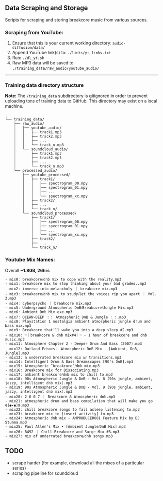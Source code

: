 ## Data Scraping and Storage

Scripts for scraping and storing breakcore music from various sources.

### Scraping from YouTube:

1. Ensure that this is your current working directory: `audio-diffusion/data/`
2. Append YouTube link(s) to: `./links/yt_links.txt`
3. Run: `./dl_yt.sh`
4. Raw MP3 data will be saved to `./training_data/raw_audio/youtube_audio/`

---

### Training data directory structure
**Note:** The `/training_data` subdirectory is gitignored in order to prevent uploading tons of training data to GitHub. This directory may exist on a local machine.

```
.
└── training_data/
    ├── raw_audio/
    │   ├── youtube_audio/
    │   │   ├── track1.mp3
    │   │   ├── track2.mp3
    │   │   ├── ...
    │   │   └── track_n.mp3
    │   └── soundcloud_audio/
    │       ├── track1.mp3
    │       ├── track2.mp3
    │       ├── ...
    │       └── track_n.mp3
    └── processed_audio/
        ├── youtube_processed/
        │   ├── track1/
        │   │   ├── spectrogram_00.npy
        │   │   ├── spectrogram_01.npy
        │   │   ├── ...
        │   │   └── spectrogram_xx.npy
        │   ├── track2/
        │   ├── ...
        │   └── track_n/
        └── soundcloud_processed/
            ├── track1/
            │   ├── spectrogram_00.npy
            │   ├── spectrogram_01.npy
            │   ├── ...
            │   └── spectrogram_xx.npy
            ├── track2/  
            ├── ...
            └── track_n/
```
### Youtube Mix Names:

Overall **~1.8GB, 26hrs**

```
- mix0: breakcore⧸dnb mix to cope with the reality.mp3
- mix1: breakcore mix to stop thinking about your bad grades..mp3
- mix2: immerse into melancholy ｜ breakcore mix.mp3
- mix3: breakcore⧸dnb mix to study⧸let the voices rip you apart ｜ Vol. 2.mp3
- mix4: cyberpsycho ｜ breakcore mix.mp3
- mix5: Underground Atmospheric DnB⧸Breakcore⧸Jungle Mix.mp3
- mix6: Ambient Dnb Mix.exe.mp3
- mix7: OCEAN-DEEP ：： Atmospheric DnB & Jungle ：：.mp3
- mix8: Playstation 1 nostalgia ambient atmospheric jungle drum and bass mix.mp3
- mix9: Breakcore that'll wake you into a deep sleep #2.mp3
- mix10: ♡｜breakcore & dnb mix#4｜♡ - 1 hour of breakcore and dnb music.mp3
- mix11: Atmosphere Chapter 2 - Deeper Drum And Bass (2007).mp3
- mix12: Outland Echoes： Atmospheric DnB Mix - [Ambient, DnB, Jungle].mp3
- mix13: a underrated breakcore mix w⧸ transitions.mp3
- mix14: Intelligent Drum & Bass Dreamscapes [90's DnB].mp3
- mix15: Atmospheric ”breakcore”⧸dnb mix.mp3
- mix16: Breakcore mix for Dissociating.mp3
- mix17: ambient breakcore⧸dnb mix to chill to.mp3
- mix18: 90s Atmospheric Jungle & DnB - Vol. 8 (90s jungle, ambient, jazzy, intelligent dnb mix).mp3
- mix19: 90s Atmospheric Jungle & DnB - Vol. 9 (90s jungle, ambient, jazzy, intelligent dnb mix).mp3
- mix20: 2 0 0 7 ｜ Breakcore & Atmospheric dnb.mp3
- mix21: atmospheric drum and bass compilation that will make you go ⋐(◉▾◉)⋑.mp3
- mix22: chill breakcore songs to fall asleep listening to.mp3
- mix23: breakcore mix to [insert activity] to.mp3
- mix24: Atmospheric dnb mix - AMPRODUCER001 Feature Mix by DJ Stunna.mp3
- mix25: Paul Allen's Mix • [Ambient Jungle⧸DnB Mix].mp3
- mix26: 8492 ｜ Chill Breakcore and Surge Mix #3.mp3
- mix27: mix of underrated breakcore⧸dnb songs.mp3
```

## TODO
- scrape harder (for example, download all the mixes of a particular series)
- scraping pipeline for soundcloud
